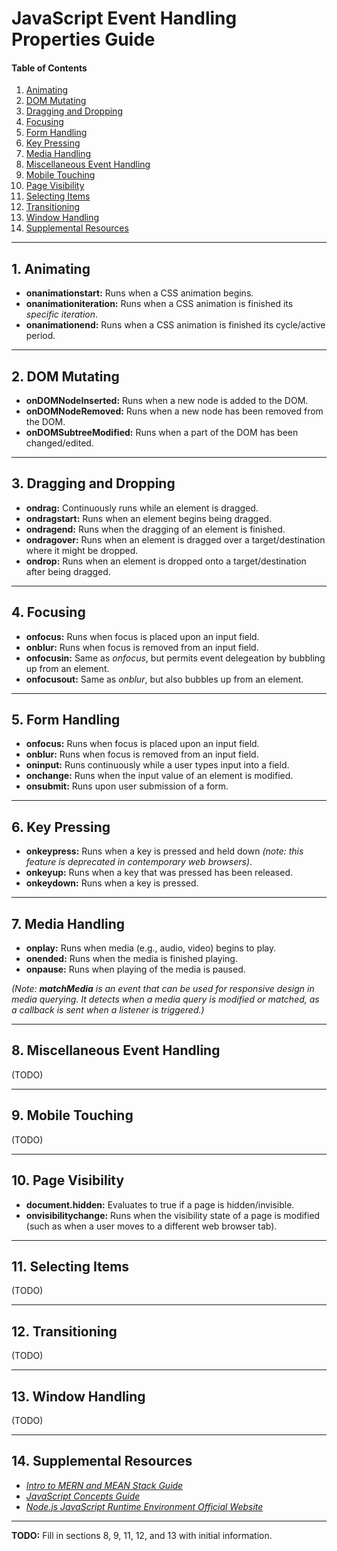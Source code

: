 # JavaScript Event Handling Properties Guide
  
#### Table of Contents
  
1. [Animating](#animating)
2. [DOM Mutating](#dom-mutating)
3. [Dragging and Dropping](#dragging-and-dropping)
4. [Focusing](#focusing)
5. [Form Handling](#form-handling)
6. [Key Pressing](#key-pressing)
7. [Media Handling](#media-handling)
8. [Miscellaneous Event Handling](#miscellaneous-event-handling)
9. [Mobile Touching](#mobile-touching)
10. [Page Visibility](#page-visibility)
11. [Selecting Items](#selecting-items)
12. [Transitioning](#transitioning)
13. [Window Handling](#window-handling)
14. [Supplemental Resources](#supplemental)
  
<hr />

## 1. <a name="animating">Animating</a>

* **onanimationstart:** Runs when a CSS animation begins.
* **onanimationiteration:** Runs when a CSS animation is finished its *specific iteration*.
* **onanimationend:** Runs when a CSS animation is finished its cycle/active period.
  
<hr />
  
## 2. <a name="dom-mutating">DOM Mutating</a>
  
* **onDOMNodeInserted:** Runs when a new node is added to the DOM.  
* **onDOMNodeRemoved:** Runs when a new node has been removed from the DOM.  
* **onDOMSubtreeModified:** Runs when a part of the DOM has been changed/edited.  
  
<hr />
  
## 3. <a name="dragging-and-dropping">Dragging and Dropping</a>
  
* **ondrag:** Continuously runs while an element is dragged.
* **ondragstart:** Runs when an element begins being dragged.
* **ondragend:** Runs when the dragging of an element is finished.
* **ondragover:** Runs when an element is dragged over a target/destination where it might be dropped.
* **ondrop:** Runs when an element is dropped onto a target/destination after being dragged.
  
<hr />

## 4. <a name="focusing">Focusing</a>
  
* **onfocus:** Runs when focus is placed upon an input field.  
* **onblur:** Runs when focus is removed from an input field.  
* **onfocusin:** Same as *onfocus*, but permits event delegeation by bubbling up from an element.  
* **onfocusout:** Same as *onblur*, but also bubbles up from an element.
  
<hr />

## 5. <a name="form-handling">Form Handling</a>

* **onfocus:** Runs when focus is placed upon an input field.  
* **onblur:** Runs when focus is removed from an input field.  
* **oninput:** Runs continuously while a user types input into a field.
* **onchange:** Runs when the input value of an element is modified.
* **onsubmit:** Runs upon user submission of a form.

<hr />

## 6. <a name="key-pressing">Key Pressing</a>
  
* **onkeypress:** Runs when a key is pressed and held down *(note: this feature is deprecated in contemporary web browsers)*.
* **onkeyup:** Runs when a key that was pressed has been released.
* **onkeydown:** Runs when a key is pressed.
  
<hr />

## 7. <a name="media-handling">Media Handling</a>
  
* **onplay:** Runs when media (e.g., audio, video) begins to play.
* **onended:** Runs when the media is finished playing.
* **onpause:** Runs when playing of the media is paused.

*(Note: **matchMedia** is an event that can be used for responsive design in media querying. It detects when a media query is modified or matched, as a callback is sent when a listener is triggered.)*

<hr />

## 8. <a name="miscellaneous-event-handling">Miscellaneous Event Handling</a>

(TODO)

<hr />

## 9. <a name="mobile-touching">Mobile Touching</a>

(TODO)

<hr />

## 10. <a name="page-visibility">Page Visibility</a>
  
* **document.hidden:** Evaluates to true if a page is hidden/invisible.
* **onvisibilitychange:** Runs when the visibility state of a page is modified (such as when a user moves to a different web browser tab).
  
<hr />

## 11. <a name="selecting-items">Selecting Items</a>

(TODO)

<hr />

## 12. <a name="transitioning">Transitioning</a>

(TODO)

<hr />

## 13. <a name="window-handling">Window Handling</a>

(TODO)

<hr />

## 14. <a name="supplemental">Supplemental Resources</a>

* *[Intro to MERN and MEAN Stack Guide](https://github.com/chaseofthejungle/intro-to-mern-and-mean-stack)*
* *[JavaScript Concepts Guide](https://github.com/chaseofthejungle/js-concepts-guide)*
* *[Node.js JavaScript Runtime Environment Official Website](https://nodejs.org/en)*
  
<hr />

**TODO:** Fill in sections 8, 9, 11, 12, and 13 with initial information.
